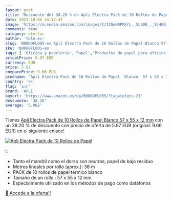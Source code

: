 ```yaml
---
layout: post
title: 'Descuento del 38.20 % en Apli Electra Pack de 10 Rollos de Papel '
date: 2021-10-05 14:12:47
image: 'https://m.media-amazon.com/images/I/31NwH0PMXrL._SL500_._SL400_.jpg'
comments: true
category: ofertas
author: 'tole.es'
slug: 'B00HOFL00S-es Apli Electra Pack de 10 Rollos de Papel Blanco 57 x 55 x...'
sku: 'B00HOFL00S-es'
tags: [ 'Oficina y papelería','Papel','Productos de papel para oficina','Rollos de papel térmico','apli', ]
actualPrice: 5.97 EUR
currency: EUR
price: 5.97
comparePrice: 9.66 EUR
prodname: 'Apli Electra Pack de 10 Rollos de Papel  Blanco  57 x 55 x 12 mm'
country: 'es'
flag: '🇪🇸'
brand: 'APLI'
buyurl: 'https://www.amazon.es/dp/B00HOFL00S/?tag=tolees-21'
descuento: '38.20'
average: '5.982'
---
```


Tienes [Apli Electra Pack de 10 Rollos de Papel  Blanco  57 x 55 x 12 mm](https://www.amazon.es/dp/B00HOFL00S/?tag=tolees-21) con un 38.20 % de descuento con precio de oferta de 5.97 EUR (original: 9.66 EUR) en el siguiente enlace!

[![Apli Electra Pack de 10 Rollos de Papel ](https://m.media-amazon.com/images/I/31NwH0PMXrL._SL500_._SL400_.jpg)](https://www.amazon.es/dp/B00HOFL00S/?tag=tolees-21)

ℹ️:

- Tanto el mandril como el dorso son neutros; papel de bajo residuo
- Metros lineales por rollo (aprox.): 36 m
- PACK de 10 rollos de papel térmico blanco
- Tamaño de un rollo : 57 x 55 x 12 mm
- Especialmente utilizado en los métodos de pago como datáfonos

[🛒 Accede a la oferta!!](https://www.amazon.es/dp/B00HOFL00S/?tag=tolees-21)
